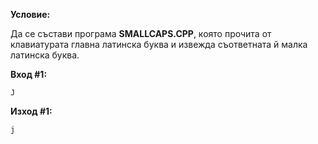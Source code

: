 **Условие:**

Да се състави програма **SMALLCAPS.CPP**, която прочита от клавиатурата главна латинска буква и извежда съответната й малка латинска буква.

**Вход #1:**

	J

**Изход #1:**

	j
